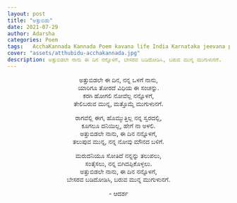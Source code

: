 ```yaml
---
layout: post
title: "ಅತ್ತುಬಿಡು"
date: 2021-07-29
author: Adarsha
categories: Poem
tags:	AcchaKannada Kannada Poem kavana life India Karnataka jeevana philosophy heart manassu
cover: "assets/atthubidu-acchakannada.jpg"
description: ಅತ್ತುಬಿಡಲೇ ನಾನು ಈ ದಿನ ನನ್ನೊಳಗೆ, ಬೇಸರವ ಬಡಿದೋಡಿಸಿ, ಬರುವ ಮುನ್ನ ಮುಗುಳುನಗೆ.
---
```



<p align ="center"> ಅತ್ತುಬಿಡಲೇ ಈ ದಿನ, ನನ್ನ ಒಳಗೆ ನಾನು, <br>
ಯಾರಿಗೂ ತೋರದೆ ವಿಧಿಯ ಈ ಸಂಚನ್ನು. <br>
ಕರಗಿ ಹೋಗಲಿ ನೋವೆಲ್ಲ ನನ್ನೊಳಗೆ, <br>
ತೇಲಿಬರುವ ಮುನ್ನ, ಮತ್ತೊಮ್ಮೆ ಮುಗುಳುನಗೆ. </p> <!--more-->

<p align ="center"> ರಾಗವೆಲ್ಲಿ ಈಗ, ಹೊಮ್ಮುತ್ತಿಲ್ಲ ನನ್ನ ಸ್ವರದಲ್ಲಿ, <br>
ಕೂಗಲೂ ದನಿಯಿಲ್ಲ, ಹೇಗೆ ನಾ ಅಳಲಿ. <br>
ಅತ್ತುಬಿಡಲೇ ನಾನು, ಈ ದಿನ ನನ್ನೊಳಗೆ,  <br>
ತಲುಪುವ ಮುನ್ನ, ನನ್ನ ನೋವು ಮೌನದ ಬಳಿಗೆ.</p>
 
<p align ="center"> ಮರುದನಿಯೂ ಸೋತಿದೆ ನನ್ನನ್ನು ತಲುಪಲು, <br>
ಸಂತೈಸಲು, ನನ್ನ ಬಿಗಿದಪ್ಪಿಕೊಳ್ಳಲು. <br>
ಅತ್ತುಬಿಡಲೇ ನಾನು, ಈ ದಿನ ನನ್ನೊಳಗೆ, <br>
ಬೇಸರವ ಬಡಿದೋಡಿಸಿ, ಬರುವ ಮುನ್ನ ಮುಗುಳುನಗೆ.</p> 

<p align ="center"> - ಆದರ್ಶ</p>
